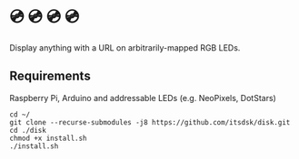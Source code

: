 # 💿 💿 💿 💿

Display anything with a URL on arbitrarily-mapped RGB LEDs.

## Requirements

Raspberry Pi, Arduino and addressable LEDs (e.g. NeoPixels, DotStars)

```
cd ~/
git clone --recurse-submodules -j8 https://github.com/itsdsk/disk.git
cd ./disk
chmod +x install.sh
./install.sh
```